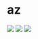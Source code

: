 az
==

[![](https://github.com/az-lang/az/workflows/CI/badge.svg)](https://github.com/az-lang/az/actions/workflows/ci.yml "Github Actions")
[![](https://codecov.io/gh/az-lang/az/branch/master/graph/badge.svg)](https://codecov.io/gh/az-lang/az "Codecov")
[![](https://img.shields.io/github/license/az-lang/az.svg)](https://github.com/az-lang/az/blob/master/LICENSE "License")
